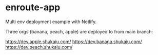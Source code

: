 # enroute-app

Multi env deployment example with Netlify.

Three orgs (banana, peach, apple) are deployed to from main branch:

https://dev.apple.shukaiu.com/
https://dev.banana.shukaiu.com/
https://dev.peach.shukaiu.com/
